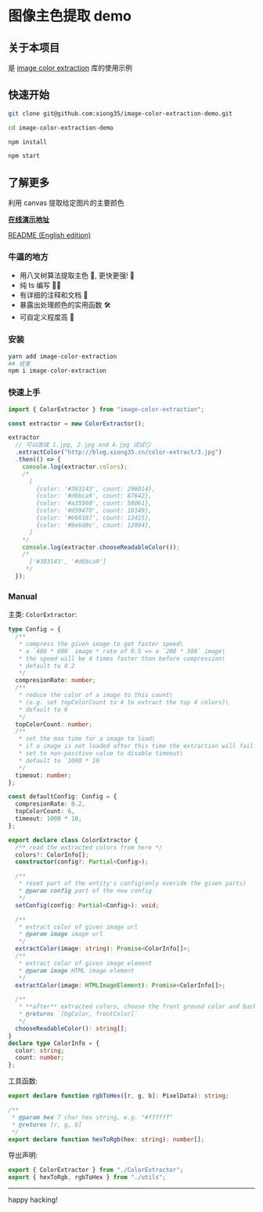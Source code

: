 # 图像主色提取 demo

## 关于本项目

是 [image color extraction](https://github.com/xiong35/image-color-extraction) 库的使用示例

## 快速开始

```bash
git clone git@github.com:xiong35/image-color-extraction-demo.git

cd image-color-extraction-demo

npm install

npm start
```

## 了解更多

利用 canvas 提取给定图片的主要颜色

**[在线演示地址](http://www.xiong35.cn/color-extraction/)**

[README (English edition)](https://github.com/xiong35/image-color-extraction/blob/main/README.en.md)

### 牛逼的地方

- 用八叉树算法提取主色 🎄, 更快更强! 🚀
- 纯 ts 编写 🤸‍♂️
- 有详细的注释和文档 📜
- 暴露出处理颜色的实用函数 🛠
- 可自定义程度高 🔧

### 安装

```bash
yarn add image-color-extraction
## 或者
npm i image-color-extraction
```

### 快速上手

```js
import { ColorExtractor } from "image-color-extraction";

const extractor = new ColorExtractor();

extractor
  // 可以改成 1.jpg, 2.jpg and 4.jpg 试试😏
  .extractColor("http://blog.xiong35.cn/color-extract/3.jpg")
  .then(() => {
    console.log(extractor.colors);
    /* 
      [
        {color: '#383143', count: 296014},
        {color: '#d6bca9', count: 87642},
        {color: '#a35560', count: 58061},
        {color: '#d39470', count: 18149},
        {color: '#666187', count: 13415},
        {color: '#9e6d8c', count: 12094},
      ]
    */
    console.log(extractor.chooseReadableColor());
    /* 
      ['#383143', '#d6bca9']
     */
  });
```

### Manual

主类: `ColorExtractor`:

```ts
type Config = {
  /**
   * compress the given image to get faster speed\
   * a `400 * 600` image * rate of 0.5 => a `200 * 300` image\
   * the speed will be 4 times faster than before compression\
   * default to 0.2
   */
  compresionRate: number;
  /**
   * reduce the color of a image to this count\
   * (e.g. set topColorCount to 4 to extract the top 4 colors)\
   * default to 6
   */
  topColorCount: number;
  /**
   * set the max time for a image to load\
   * if a image is not loaded after this time the extraction will fail and the pixels will all be #000000\
   * set to non-positive value to disable timeout\
   * default to `1000 * 10`
   */
  timeout: number;
};

const defaultConfig: Config = {
  compresionRate: 0.2,
  topColorCount: 6,
  timeout: 1000 * 10,
};

export declare class ColorExtractor {
  /** read the extracted colors from here */
  colors?: ColorInfo[];
  constructor(config?: Partial<Config>);

  /**
   * reset part of the entity's config(only overide the given parts)
   * @param config part of the new config
   */
  setConfig(config: Partial<Config>): void;

  /**
   * extract color of given image url
   * @param image image url
   */
  extractColor(image: string): Promise<ColorInfo[]>;
  /**
   * extract color of given image element
   * @param image HTML image element
   */
  extractColor(image: HTMLImageElement): Promise<ColorInfo[]>;

  /**
   * **after** extracted colors, choose the front ground color and background color within them
   * @returns `[bgColor, frontColor]`
   */
  chooseReadableColor(): string[];
}
declare type ColorInfo = {
  color: string;
  count: number;
};
```

工具函数:

```ts
export declare function rgbToHex([r, g, b]: PixelData): string;

/**
 * @param hex 7 char hex string, e.g. "#ffffff"
 * @returns [r, g, b]
 */
export declare function hexToRgb(hex: string): number[];
```

导出声明:

```ts
export { ColorExtractor } from "./ColorExtractor";
export { hexToRgb, rgbToHex } from "./utils";
```

---

happy hacking!
